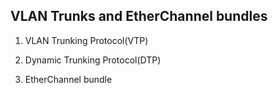 ## VLAN Trunks and EtherChannel bundles

1. VLAN Trunking Protocol(VTP)

2. Dynamic Trunking Protocol(DTP)

3. EtherChannel bundle


